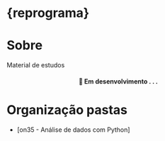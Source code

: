 # {reprograma}

# Sobre 

Material de estudos 

<h4 align="center"> 
	🚧  Em desenvolvimento . . .
</h4>

# Organização pastas

* [on35 - Análise de dados com Python]
  
  
